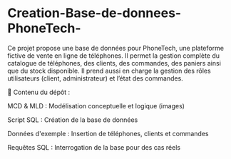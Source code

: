 # Creation-Base-de-donnees-PhoneTech-

Ce projet propose une base de données pour PhoneTech, une plateforme fictive de vente en ligne de téléphones. Il permet la gestion complète du catalogue de téléphones, des clients, des commandes, des paniers ainsi que du stock disponible. Il prend aussi en charge la gestion des rôles utilisateurs (client, administrateur) et l’état des commandes.

📌 Contenu du dépôt :

MCD & MLD : Modélisation conceptuelle et logique (images)

Script SQL : Création de la base de données

Données d'exemple : Insertion de téléphones, clients et commandes

Requêtes SQL : Interrogation de la base pour des cas réels
